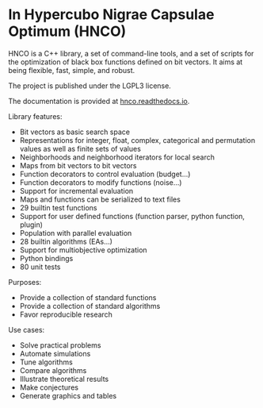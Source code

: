 # In Hypercubo Nigrae Capsulae Optimum (HNCO)

HNCO is a C++ library, a set of command-line tools, and a set of
scripts for the optimization of black box functions defined on bit
vectors. It aims at being flexible, fast, simple, and robust.

The project is published under the LGPL3 license.

The documentation is provided at
[hnco.readthedocs.io](https://hnco.readthedocs.io/en/latest/).

Library features:

- Bit vectors as basic search space
- Representations for integer, float, complex, categorical and
  permutation values as well as finite sets of values
- Neighborhoods and neighborhood iterators for local search
- Maps from bit vectors to bit vectors
- Function decorators to control evaluation (budget...)
- Function decorators to modify functions (noise...)
- Support for incremental evaluation
- Maps and functions can be serialized to text files
- 29 builtin test functions
- Support for user defined functions (function parser, python
  function, plugin)
- Population with parallel evaluation
- 28 builtin algorithms (EAs...)
- Support for multiobjective optimization
- Python bindings
- 80 unit tests

Purposes:

- Provide a collection of standard functions
- Provide a collection of standard algorithms
- Favor reproducible research

Use cases:

- Solve practical problems
- Automate simulations
- Tune algorithms
- Compare algorithms
- Illustrate theoretical results
- Make conjectures
- Generate graphics and tables
